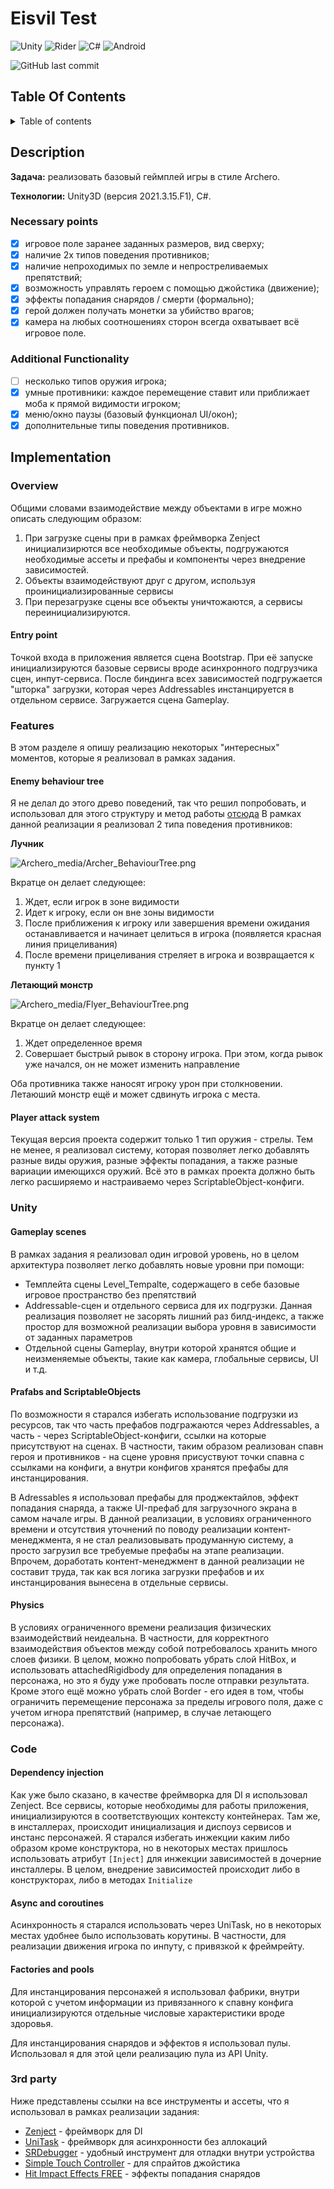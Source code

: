 # Eisvil Test
![Unity](https://img.shields.io/badge/unity-%23000000.svg?style=for-the-badge&logo=unity&logoColor=white)
![Rider](https://img.shields.io/badge/Rider-000000.svg?style=for-the-badge&logo=Rider&logoColor=white&color=black&labelColor=crimson)
![C#](https://img.shields.io/badge/c%23-%23239120.svg?style=for-the-badge&logo=c-sharp&logoColor=white)
![Android](https://img.shields.io/badge/Android-3DDC84?style=for-the-badge&logo=android&logoColor=white)

![GitHub last commit](https://img.shields.io/github/last-commit/Tallaks/ArcheroTestEisvil)
## Table Of Contents
<details>
<summary>Table of contents</summary>

 - [Description](#description)
   - [Necessary points](#necessary-points)
   - [Additional functionality](#additional-functionality)
 - [Implementation](#implementation)
   - [Overview](#overview)
     - [Entry point](#entry-point)
   - [Features](#features)
     - [Enemy behaviour tree](#enemy-behaviour-tree)
   - [Unity](#unity) 
     - [Gameplay scenes](#gameplay-scenes)
     - [Physics](#physics)
     - [Prafabs and ScriptableObjects](#prafabs-and-scriptableobjects)
     - [Async and coroutines](#async-and-coroutines)
   - [Code](#code)
     - [Dependency injection](#dependency-injection)
     - [Async and coroutines](#async-and-coroutines-1)
     - [Factories and pools](#factories-and-pools)
   - [3rd party](#3rd-party)
</details>

## Description
**Задача:** реализовать базовый геймплей игры в стиле Archero.

**Технологии:** Unity3D (версия 2021.3.15.F1), C#.

### Necessary points
- [x] игровое поле заранее заданных размеров, вид сверху;
- [x] наличие 2х типов поведения противников;
- [x] наличие непроходимых по земле и непростреливаемых препятствий;
- [x] возможность управлять героем с помощью джойстика (движение);
- [x] эффекты попадания снарядов / смерти (формально);
- [x] герой должен получать монетки за убийство врагов;
- [x] камера на любых соотношениях сторон всегда охватывает всё игровое поле.

### Additional Functionality
- [ ] несколько типов оружия игрока;
- [x] умные противники: каждое перемещение ставит или приближает моба к прямой видимости игроком;
- [x] меню/окно паузы (базовый функционал UI/окон);
- [x] дополнительные типы поведения противников.

## Implementation
### Overview
Общими словами взаимодействие между объектами в игре можно описать следующим образом:
1. При загрузке сцены при в рамках фреймворка Zenject инициализирются все необходимые объекты, подгружаются необходимые ассеты и префабы и компоненты через внедрение зависимостей. 
2. Объекты взаимодействуют друг с другом, используя проинициализированные сервисы
3. При перезагрузке сцены все объекты уничтожаются, а сервисы переинициализируются.

#### Entry point
Точкой входа в приложения является сцена Bootstrap. При её запуске инициализируются базовые сервисы вроде асинхронного подгрузчика сцен, инпут-сервиса.
После биндинга всех зависимостей подгружается "шторка" загрузки, которая через Addressables инстанцируется в отдельном сервисе.
Загружается сцена Gameplay.

### Features
В этом разделе я опишу реализацию некоторых "интересных" моментов, которые я реализовал в рамках задания.
#### Enemy behaviour tree
Я не делал до этого древо поведений, так что решил попробовать, и использовал для этого структуру и метод работы [отсюда](https://www.gamedeveloper.com/programming/behavior-trees-for-ai-how-they-work)
В рамках данной реализации я реализовал 2 типа поведения противников:

**Лучник**

![Archero_media/Archer_BehaviourTree.png](Archero_media/Archer_BehaviourTree.png)

Вкратце он делает следующее:
1. Ждет, если игрок в зоне видимости
2. Идет к игроку, если он вне зоны видимости
3. После приближения к игроку или завершения времени ожидания останавливается и начинает целиться в игрока (появляется красная линия прицеливания)
4. После времени прицеливания стреляет в игрока и возвращается к пункту 1

**Летающий монстр**

![Archero_media/Flyer_BehaviourTree.png](Archero_media/Flyer_BehaviourTree.png)

Вкратце он делает следующее:
1. Ждет определенное время
2. Совершает быстрый рывок в сторону игрока. При этом, когда рывок уже начался, он не может изменить направление

Оба противника также наносят игроку урон при столкновении. Летаюший монстр ещё и может сдвинуть игрока с места.

#### Player attack system
Текущая версия проекта содержит только 1 тип оружия - стрелы. Тем не менее, я реализовал систему, которая позволяет легко добавлять
разные виды оружия, разные эффекты попадания, а также разные вариации имеющихся оружий. Всё это в рамках проекта должно
быть легко расширяемо и настраиваемо через ScriptableObject-конфиги.

### Unity
#### Gameplay scenes
В рамках задания я реализовал один игровой уровень, но в целом архитектура позволяет легко добавлять новые уровни при помощи:
- Темплейта сцены Level_Tempalte, содержащего в себе базовые игровое пространство без препятствий
- Addressable-сцен и отдельного сервиса для их подгрузки. Данная реализация позволяет не засорять лишний раз билд-индекс, а также простор для возможной реализации выбора уровня в зависимости от заданных параметров
- Отдельной сцены Gameplay, внутри которой хранятся общие и неизменяемые объекты, такие как камера, глобальные сервисы, UI и т.д.

#### Prafabs and ScriptableObjects
По возможности я старался избегать использование подгрузки из ресурсов, так что часть префабов подгражаются через Addressables, а часть - через ScriptableObject-конфиги,
ссылки на которые присутствуют на сценах. В частности, таким образом реализован спавн героя и противников - на сцене уровня присуствуют
точки спавна с ссылками на конфиги, а внутри конфигов хранятся префабы для инстанцирования.

В Adressables я использовал префабы для проджектайлов, эффект попадания снаряда, а также UI-префаб для загрузочного экрана в самом начале игры.
В данной реализации, в условиях ограниченного времени и отсутствия уточнений по поводу реализации контент-менеджмента, я
не стал реализовывать продуманную систему, а просто загрузил все требуемые префабы на этапе реализации. Впрочем, доработать
контент-менеджмент в данной реализации не составит труда, так как вся логика загрузки префабов и их инстанцирования вынесена в отдельные сервисы.

#### Physics
В условиях ограниченного времени реализация физических взаимодействий неидеальна. В частности, для корректного взаимодействия
объектов между собой потребовалось хранить много слоев физики. В целом, можно попробовать убрать слой HitBox, и использовать
attachedRigidbody для определения попадания в персонажа, но это я буду уже пробовать после отправки результата. Кроме этого ещё
можно убрать слой Border - его идея в том, чтобы ограничить перемещение персонажа за пределы игрового поля, даже с учетом
игнора препятствий (например, в случае летающего персонажа).

### Code
#### Dependency injection
Как уже было сказано, в качестве фреймворка для DI я использовал Zenject. Все сервисы, которые необходимы для работы приложения, инициализируются в соответствующих контексту контейнерах.
Там же, в инсталлерах, происходит инициализация и диспоуз сервисов и инстанс персонажей. Я старался избегать
инжекции каким либо образом кроме конструктора, но в некоторых местах пришлось использовать атрибут `[Inject]` 
для инжекции зависимостей в дочерние инсталлеры. В целом, внедрение зависимостей происходит либо в конструкторах, либо в методах `Initialize`

#### Async and coroutines
Асинхронность я старался использовать через UniTask, но в некоторых местах удобнее было использовать корутины. В частности, для реализации движения игрока по инпуту, с привязкой к фреймрейту.

#### Factories and pools
Для инстанцирования персонажей я использовал фабрики, внутри которой с учетом информации из привязанного к спавну конфига
инициализируются отдельные числовые характеристики вроде здоровья.

Для инстанцирования снарядов и эффектов я использовал пулы. Использовал я для этой цели реализацию пула из API Unity.

### 3rd party
Ниже представлены ссылки на все инструменты и ассеты, что я использовал в рамках реализации задания:
- [Zenject](https://github.com/modesttree/Zenject) - фреймворк для DI
- [UniTask](https://github.com/Cysharp/UniTask) - фреймворк для асинхронности без аллокаций
- [SRDebugger](https://assetstore.unity.com/packages/tools/gui/srdebugger-console-tools-on-device-27688) - удобный инструмент для отладки внутри устройства
- [Simple Touch Controller](https://assetstore.unity.com/packages/tools/input-management/simple-touch-controller-74107) - для спрайтов джойстика
- [Hit Impact Effects FREE](https://assetstore.unity.com/packages/vfx/particles/hit-impact-effects-free-218385) - эффекты попадания снарядов

